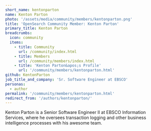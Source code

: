 ```yaml
---
short_name: kentonparton
name: Kenton Parton
photo: '/assets/media/community/members/kentonparton.png'
title: 'OpenSearch Community Member: Kenton Parton'
primary_title: Kenton Parton
breadcrumbs:
  icon: community
  items:
    - title: Community
      url: /community/index.html
    - title: Members
      url: /community/members/index.html
    - title: 'Kenton Parton&apos;s Profile'
      url: '/community/members/kentonparton.html'
github: KentonParton
job_title_and_company: 'Sr. Software Engineer at EBSCO'
personas:
  - author
permalink: '/community/members/kentonparton.html'
redirect_from: '/authors/kentonparton/'
---
```


Kenton Parton is a Senior Software Engineer II at EBSCO Information Services, where he oversees transaction logging and other business intelligence processes with his awesome team.